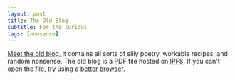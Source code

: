 ```yaml
---
layout: post
title: The Old Blog
subtitle: For the curious
tags: [nonsense]
---
```


[Meet the old blog](https://gateway.pinata.cloud/ipfs/QmY3NHTMXxbEGvUkgUWE9448w9AkejKLzLfuuTq98QD3PM), it contains all sorts of silly poetry, workable recipes, and random nonsense.  The old blog is a PDF file hosted on [IPFS](https://ipfs.io).  If you can't open the file, try using a [better browser](https://brave.com).